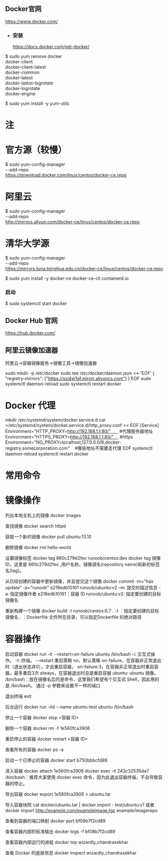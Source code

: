 ## Docker官网
https://www.docker.com/



* ### 安装
  https://docs.docker.com/get-docker/

$ sudo yum remove docker \
                  docker-client \
                  docker-client-latest \
                  docker-common \
                  docker-latest \
                  docker-latest-logrotate \
                  docker-logrotate \
                  docker-engine

$ sudo yum install -y yum-utils

# 注

# 官方源（较慢）
$ sudo yum-config-manager \
    --add-repo \
    https://download.docker.com/linux/centos/docker-ce.repo

# 阿里云
$ sudo yum-config-manager \
    --add-repo \
    http://mirrors.aliyun.com/docker-ce/linux/centos/docker-ce.repo

# 清华大学源
$ sudo yum-config-manager \
    --add-repo \
    https://mirrors.tuna.tsinghua.edu.cn/docker-ce/linux/centos/docker-ce.repo

$ sudo yum install -y docker-ce docker-ce-cli containerd.io

### 启动
$ sudo systemctl start docker

## Docker Hub 官网
https://hub.docker.com/  



## 阿里云镜像加速器
阿里云->容器镜像服务->镜像工具->镜像加速器

sudo mkdir -p /etc/docker
sudo tee /etc/docker/daemon.json <<-'EOF'
{
  "registry-mirrors": ["https://sxj4w1qf.mirror.aliyuncs.com"]
}
EOF
sudo systemctl daemon-reload
sudo systemctl restart docker


# Docker 代理
mkdir /etc/systemd/system/docker.service.d
cat >/etc/systemd/system/docker.service.d/http_proxy.conf << EOF
[Service]
Environment="HTTP_PROXY=http://192.168.1.1:80/"       #代理服务器地址
Environment="HTTPS_PROXY=http://192.168.1.1:80/"     #https
Environment="NO_PROXY=localhost,127.0.0.0/8,docker-registry.somecorporation.com"    #哪些地址不需要走代理
EOF
systemctl daemon-reload
systemctl restart docker



# 常用命令

# 镜像操作
列出本地主机上的镜像
docker images 

查找镜像
docker search httpd

获取一个新的镜像
docker pull ubuntu:13.10

删除镜像
docker rmi hello-world

设置镜像标签
docker tag 860c279d2fec runoob/centos:dev
docker tag 镜像ID，这里是 860c279d2fec ,用户名称、镜像源名(repository name)和新的标签名(tag)。

从已经创建的容器中更新镜像，并且提交这个镜像
docker commit -m="has update" -a="runoob" e218edb10161 runoob/ubuntu:v2
-m: 提交的描述信息
-a: 指定镜像作者
e218edb10161：容器 ID
runoob/ubuntu:v2: 指定要创建的目标镜像名

重新构建一个镜像
docker build -t runoob/centos:6.7 .
-t ：指定要创建的目标镜像名
. ：Dockerfile 文件所在目录，可以指定Dockerfile 的绝对路径

# 容器操作

启动容器
docker run -it --restart=on-failure ubuntu /bin/bash
-i: 交互式操作。
-t: 终端。
--restart:重启策略 no，默认策略 on-failure，在容器非正常退出时（退出状态非0），才会重启容器， on-failure:3，在容器非正常退出时重启容器，最多重启3次 always，在容器退出时总是重启容器
ubuntu: ubuntu 镜像。
/bin/bash：放在镜像名后的是命令，这里我们希望有个交互式 Shell，因此用的是 /bin/bash。
通过 -p 参数来设置不一样的端口

退出终端
exit

后台运行
docker run -itd --name ubuntu-test ubuntu /bin/bash

停止一个容器
docker stop <容器 ID>

删除一个容器
docker rm -f 1e560fca3906

重启停止的容器
docker restart <容器 ID> 

查看所有的容器
docker ps -a

启动一个已停止的容器
docker start b750bbbcfd88 

进入容器
docker attach 1e560fca3906 
docker exec -it 243c32535da7 /bin/bash：推荐大家使用 docker exec 命令，因为此退出容器终端，不会导致容器的停止。

导出容器
docker export 1e560fca3906 > ubuntu.tar

导入容器快照
cat docker/ubuntu.tar | docker import - test/ubuntu:v1
或者
docker import http://example.com/exampleimage.tgz example/imagerepo

查看到容器的端口映射
docker port bf08b7f2cd89

查看容器内部的标准输出
docker logs -f bf08b7f2cd89

查看容器内部运行的进程
docker top wizardly_chandrasekhar

查看 Docker 的底层信息
docker inspect wizardly_chandrasekhar